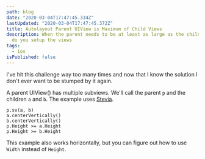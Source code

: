```yaml
---
path: blog
date: "2020-03-04T17:47:45.334Z"
lastUpdated: "2020-03-04T17:47:45.372Z"
title: Autolayout Parent UIView is Maximum of Child Views
description: When the parent needs to be at least as large as the children, how
  do you setup the views
tags:
  - ios
isPublished: false
---
```


I've hit this challenge way too many times and now that I know the solution I don't ever want to be stumped by it again.

A parent UIView() has multiple subviews. We'll call the parent `p` and the children `a` and `b`. The example uses [Stevia](https://github.com/freshOS/Stevia).

```
p.sv(a, b)
a.centerVertically()
b.centerVertically()
p.Height >= a.Height
p.Height >= b.Height
```

This example also works horizontally, but you can figure out how to use `Width` instead of `Height`.
